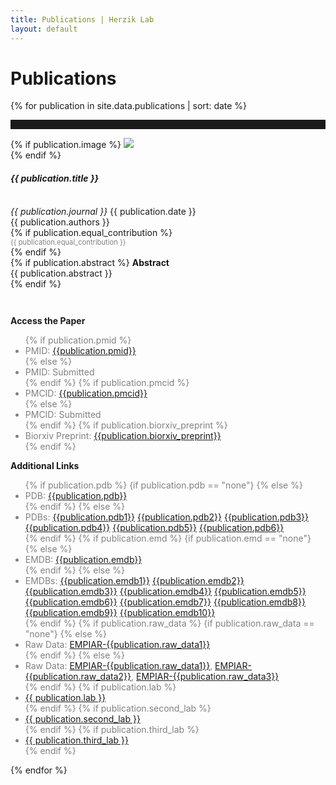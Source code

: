 ```yaml
---
title: Publications | Herzik Lab
layout: default
---
```


<div class="container">
    <div class="row">
        <div class="col-md-2">
        </div>
        <div class="col-md-8">
            <h1 class="page-title">Publications</h1>
        </div>
        <div class="col-md-2">
        </div>
    </div>
</div>

{% for publication in site.data.publications | sort: date %}

<hr style="padding-top: 1em;">

<div class="container publication">
    <div class="row">
        <div class="col-md-2">
        </div>
        <div class="col-md-8">
            {% if publication.image %}
                <img src="{{ publication.image }}" class="img-responsive"><br>
            {% endif %}
            <div class="paper-title">
                <h4><strong><em>{{ publication.title }}</em></strong></h4><br>
            </div>
            <div class="journal-title">
                <em>{{ publication.journal }}</em>
                    {{ publication.date }}
            </div>
            <div class="citation-spacing">{{ publication.authors }}<br>
                {% if publication.equal_contribution %}
                    <div style="font-size: .8em; color: gray;">
                        {{ publication.equal_contribution }}
                    </div>
                {% endif %} 
            </div>
            {% if publication.abstract %}
               <strong>Abstract</strong><br>
               <div class="abstract-text"> 
                   {{ publication.abstract }}
               </div>
            {% endif %}
        </div>
        <div class="col-md-2">
        </div>
    </div>
    <div class="row" style="padding-top: 2em;">
        <div class="col-md-2">
        </div>
        <div class="col-md-4">
            <p><strong>Access the Paper</strong></p>
                <ul style="color: gray;">
                    {% if publication.pmid %}
                      <li>PMID: <a href="http://www.ncbi.nlm.nih.gov/pubmed/{{publication.pmid}}" alt = "pubmed link: {{publication.pmid}}"> {{publication.pmid}}</a></li>
                        {% else %}
                          <li>PMID: Submitted</li> 
                    {% endif %} 
                    {% if publication.pmcid %}
                      <li>PMCID: <a href="http://www.ncbi.nlm.nih.gov/pmc/articles/{{publication.pmcid}}" alt = "pubmed central link: {{publication.pmcid}}"> {{publication.pmcid}}</a></li>  
                        {% else %}
                          <li>PMCID: Submitted</li>
                    {% endif %}
                    {% if publication.biorxiv_preprint %}
                      <li>Biorxiv Preprint: <a href="http://dx.doi.org/10.1101/{{publication.biorxiv_preprint}}" alt = "biorxiv preprint link: {{publication.biorxiv_preprint}}"> {{publication.biorxiv_preprint}}</a></li>
                    {% endif %}
                </ul>
        </div>
        <div class="col-md-4">
            <p><strong>Additional Links</strong></p>
                <ul style="color: gray">
                    {% if publication.pdb %}
                        {if publication.pdb == "none"}
                        {% else %}
                        <li>PDB: <a href="http://www.rcsb.org/pdb/explore/explore.do?structureId={{publication.pdb}}">{{publication.pdb}}</a></li>
                        {% endif %}
                    {% else %}
                        <li>PDBs: <a href="http://www.rcsb.org/pdb/explore/explore.do?structureId={{publication.pdb1}}">{{publication.pdb1}}</a> <a href="http://www.rcsb.org/pdb/explore/explore.do?structureId={{publication.pdb2}}">{{publication.pdb2}}</a> <a href="http://www.rcsb.org/pdb/explore/explore.do?structureId={{publication.pdb3}}">{{publication.pdb3}}</a> <a href="http://www.rcsb.org/pdb/explore/explore.do?structureId={{publication.pdb4}}">{{publication.pdb4}}</a> <a href="http://www.rcsb.org/pdb/explore/explore.do?structureId={{publication.pdb5}}">{{publication.pdb5}}</a> <a href="http://www.rcsb.org/pdb/explore/explore.do?structureId={{publication.pdb6}}">{{publication.pdb6}}</a></li>
                    {% endif %}
                    {% if publication.emd %}
                        {if publication.emd == "none"}
                        {% else %}
                        <li>EMDB: <a href="http://www.ebi.ac.uk/pdbe/entry/emdb/{{publication.emdb}}">{{publication.emdb}}</a></li>
                        {% endif %}
                    {% else %}
                        <li>EMDBs: <a href="http://www.ebi.ac.uk/pdbe/entry/emdb/{{publication.emdb1}}">{{publication.emdb1}}</a> <a href="http://www.ebi.ac.uk/pdbe/entry/emdb/{{publication.emdb2}}">{{publication.emdb2}}</a> <a href="http://www.ebi.ac.uk/pdbe/entry/emdb/{{publication.emdb3}}">{{publication.emdb3}}</a> <a href="http://www.ebi.ac.uk/pdbe/entry/emdb/{{publication.emdb4}}">{{publication.emdb4}}</a> <a href="http://www.ebi.ac.uk/pdbe/entry/emdb/{{publication.emdb5}}">{{publication.emdb5}}</a> <a href="http://www.ebi.ac.uk/pdbe/entry/emdb/{{publication.emdb6}}">{{publication.emdb6}}</a> <a href="http://www.ebi.ac.uk/pdbe/entry/emdb/{{publication.emdb7}}">{{publication.emdb7}}</a> <a href="http://www.ebi.ac.uk/pdbe/entry/emdb/{{publication.emdb8}}">{{publication.emdb8}}</a> <a href="http://www.ebi.ac.uk/pdbe/entry/emdb/{{publication.emdb9}}">{{publication.emdb9}}</a> <a href="http://www.ebi.ac.uk/pdbe/entry/emdb/{{publication.emdb10}}">{{publication.emdb10}}</a></li>
                    {% endif %}
                    {% if publication.raw_data %}
                        {if publication.raw_data == "none"}
                        {% else %}
                        <li>Raw Data: <a href="https://www.ebi.ac.uk/pdbe/emdb/empiar/entry/{{publication.raw_data}}">EMPIAR-{{publication.raw_data1}}</a></li>
                        {% endif %}
                    {% else %}
                        <li>Raw Data: <a href="https://www.ebi.ac.uk/pdbe/emdb/empiar/entry/{{publication.raw_data1}}">EMPIAR-{{publication.raw_data1}}</a>, <a href="https://www.ebi.ac.uk/pdbe/emdb/empiar/entry/{{publication.raw_data2}}">EMPIAR-{{publication.raw_data2}}</a>, <a href="https://www.ebi.ac.uk/pdbe/emdb/empiar/entry/{{publication.raw_data3}}">EMPIAR-{{publication.raw_data3}}</a></li>
                    {% endif %}
                    {% if publication.lab %}
                        <li><a href="{{ publication.lab_link }}">{{ publication.lab }}</a></li>
                    {% endif %}
                    {% if publication.second_lab %}
                        <li><a href="{{ publication.second_lab_link }}">{{ publication.second_lab }}</a></li>
                    {% endif %}
                    {% if publication.third_lab %}
                        <li><a href="{{ publication.third_lab_link }}">{{ publication.third_lab }}</a></li>
                    {% endif %}
                </ul>
        </div>
        <div class="col-md-2">
       </div>
    </div>
  </div>
{% endfor %}
